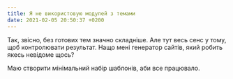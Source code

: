 ```yaml
---
title: Я не використовую модулей з темами
date: 2021-02-05 20:50:37 +0200
---
```


Так, звісно, без готових тем значно складніше. Але тут весь сенс у тому, щоб контролювати результат. Нащо мені генератор сайтів, який робить якесь невідоме щось?

Маю створити мінімальний набір шаблонів, аби все працювало.
